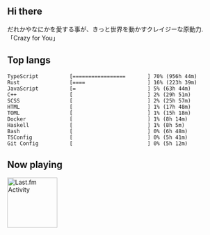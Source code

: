 <!-- deno-fmt-ignore-file -->
## Hi there

だれかやなにかを愛する事が、きっと世界を動かすクレイジーな原動力. 「Crazy for You」



## Top langs

```
TypeScript          [=================       ] 70% (956h 44m)
Rust                [====                    ] 16% (223h 39m)
JavaScript          [=                       ] 5% (63h 44m)
C++                 [                        ] 2% (29h 51m)
SCSS                [                        ] 2% (25h 57m)
HTML                [                        ] 1% (17h 48m)
TOML                [                        ] 1% (15h 18m)
Docker              [                        ] 1% (8h 14m)
Haskell             [                        ] 1% (8h 5m)
Bash                [                        ] 0% (6h 48m)
TSConfig            [                        ] 0% (5h 41m)
Git Config          [                        ] 0% (5h 12m)
```


## Now playing


<a href="https://github.com/kiosion/toru">
  <picture>
    <source media="(prefers-color-scheme: dark)" srcset="https://toru.kio.dev/api/v1/re-taro?blur&border_width=0&border_radius=26&theme=nord">
    <source media="(prefers-color-scheme: light)" srcset="https://toru.kio.dev/api/v1/re-taro?blur&border_width=0&border_radius=26&theme=light">
    <img alt="Last.fm Activity" src="https://toru.kio.dev/api/v1/re-taro?blur&border_width=0&border_radius=26" height="115" />
  </picture>
</a>
